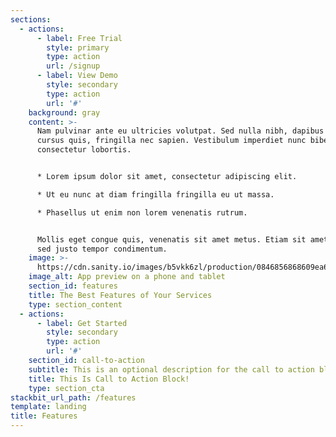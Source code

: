 ```yaml
---
sections:
  - actions:
      - label: Free Trial
        style: primary
        type: action
        url: /signup
      - label: View Demo
        style: secondary
        type: action
        url: '#'
    background: gray
    content: >-
      Nam pulvinar ante eu ultricies volutpat. Sed nulla nibh, dapibus sit amet
      cursus quis, fringilla nec sapien. Vestibulum imperdiet nunc bibendum
      consectetur lobortis.


      * Lorem ipsum dolor sit amet, consectetur adipiscing elit.

      * Ut eu nunc at diam fringilla fringilla eu ut massa.

      * Phasellus ut enim non lorem venenatis rutrum.


      Mollis eget congue quis, venenatis sit amet metus. Etiam sit amet tortor
      sed justo tempor condimentum.
    image: >-
      https://cdn.sanity.io/images/b5vkk6zl/production/0846856868609ea696c4f9ab5060a161b805c055-510x620.png
    image_alt: App preview on a phone and tablet
    section_id: features
    title: The Best Features of Your Services
    type: section_content
  - actions:
      - label: Get Started
        style: secondary
        type: action
        url: '#'
    section_id: call-to-action
    subtitle: This is an optional description for the call to action block.
    title: This Is Call to Action Block!
    type: section_cta
stackbit_url_path: /features
template: landing
title: Features
---
```

